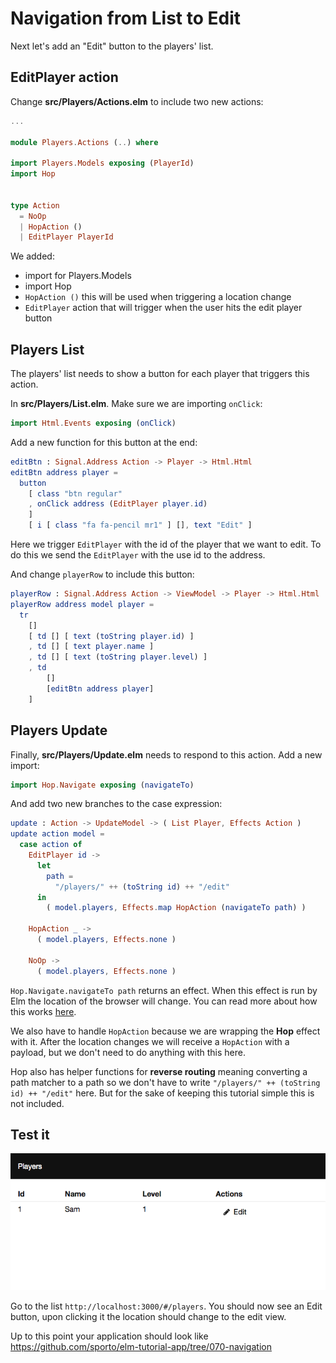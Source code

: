 # Navigation from List to Edit

Next let's add an "Edit" button to the players' list.

## EditPlayer action

Change __src/Players/Actions.elm__ to include two new actions:

```elm
...

module Players.Actions (..) where

import Players.Models exposing (PlayerId)
import Hop


type Action
  = NoOp
  | HopAction ()
  | EditPlayer PlayerId
```

We added:

- import for Players.Models
- import Hop
- `HopAction ()` this will be used when triggering a location change
- `EditPlayer` action that will trigger when the user hits the edit player button


## Players List

The players' list needs to show a button for each player that triggers this action.

In __src/Players/List.elm__. Make sure we are importing `onClick`:

```elm
import Html.Events exposing (onClick)
```

Add a new function for this button at the end:

```elm
editBtn : Signal.Address Action -> Player -> Html.Html
editBtn address player =
  button
    [ class "btn regular"
    , onClick address (EditPlayer player.id)
    ]
    [ i [ class "fa fa-pencil mr1" ] [], text "Edit" ]
```

Here we trigger `EditPlayer` with the id of the player that we want to edit. To do this we send the `EditPlayer` with the use id to the address.

And change `playerRow` to include this button:

```elm
playerRow : Signal.Address Action -> ViewModel -> Player -> Html.Html
playerRow address model player =
  tr
    []
    [ td [] [ text (toString player.id) ]
    , td [] [ text player.name ]
    , td [] [ text (toString player.level) ]
    , td
        []
        [editBtn address player]
    ]
```

## Players Update

Finally, __src/Players/Update.elm__ needs to respond to this action. Add a new import:

```elm
import Hop.Navigate exposing (navigateTo)
```

And add two new branches to the case expression:

```elm
update : Action -> UpdateModel -> ( List Player, Effects Action )
update action model =
  case action of
    EditPlayer id ->
      let
        path =
          "/players/" ++ (toString id) ++ "/edit"
      in
        ( model.players, Effects.map HopAction (navigateTo path) )

    HopAction _ ->
      ( model.players, Effects.none )

    NoOp ->
      ( model.players, Effects.none )
```

`Hop.Navigate.navigateTo path` returns an effect. When this effect is run by Elm the location of the browser will change. You can read more about how this works [here](https://github.com/sporto/hop).

We also have to handle `HopAction` because we are wrapping the __Hop__ effect with it. After the location changes we will receive a `HopAction` with a payload, but we don't need to do anything with this here.

Hop also has helper functions for __reverse routing__ meaning converting a path matcher to a path so we don't have to write `"/players/" ++ (toString id) ++ "/edit"` here. But for the sake of keeping this tutorial simple this is not included.

## Test it

![screenshot](screenshot.png)

Go to the list `http://localhost:3000/#/players`. You should now see an Edit button, upon clicking it the location should change to the edit view.

Up to this point your application should look like <https://github.com/sporto/elm-tutorial-app/tree/070-navigation>
